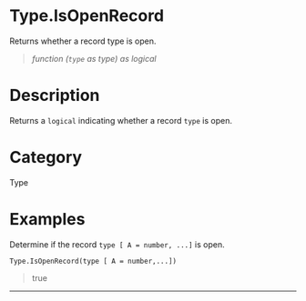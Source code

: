 ﻿# Type.IsOpenRecord
Returns whether a record type is open.
> _function (<code>type</code> as type) as logical_
# Description 
Returns a <code>logical</code> indicating whether a record <code>type</code> is open.
# Category 
Type
# Examples 
Determine if the record <code>type [ A = number, ...]</code> is open.
```
Type.IsOpenRecord(type [ A = number,...])
```
> true
***
